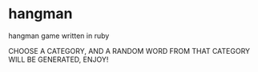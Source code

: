# hangman
hangman game written in ruby

CHOOSE A CATEGORY, AND A RANDOM WORD FROM THAT CATEGORY WILL BE GENERATED, ENJOY!
